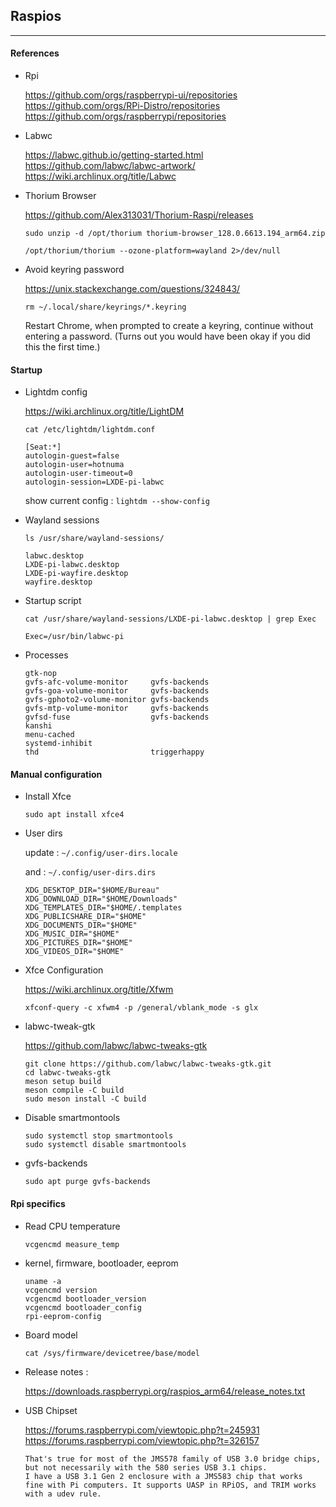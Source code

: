 <link href="style.css" rel="stylesheet"></link>

## Raspios

---

#### References

* Rpi

    https://github.com/orgs/raspberrypi-ui/repositories  
    https://github.com/orgs/RPi-Distro/repositories  
    https://github.com/orgs/raspberrypi/repositories  
    
* Labwc
    
    https://labwc.github.io/getting-started.html  
    https://github.com/labwc/labwc-artwork/  
    https://wiki.archlinux.org/title/Labwc  

* Thorium Browser

    https://github.com/Alex313031/Thorium-Raspi/releases  
    
    `sudo unzip -d /opt/thorium thorium-browser_128.0.6613.194_arm64.zip`
    
    `/opt/thorium/thorium --ozone-platform=wayland 2>/dev/null`

* Avoid keyring password
    
    https://unix.stackexchange.com/questions/324843/  
    
    `rm ~/.local/share/keyrings/*.keyring`
    
    Restart Chrome, when prompted to create a keyring, continue without entering a password. (Turns out you would have been okay if you did this the first time.)


#### Startup

* Lightdm config

    https://wiki.archlinux.org/title/LightDM  
    
    ```
    cat /etc/lightdm/lightdm.conf
    
    [Seat:*]
    autologin-guest=false
    autologin-user=hotnuma
    autologin-user-timeout=0
    autologin-session=LXDE-pi-labwc
    ```
    
    show current config : `lightdm --show-config`

* Wayland sessions
    
    ```
    ls /usr/share/wayland-sessions/
    
    labwc.desktop
    LXDE-pi-labwc.desktop
    LXDE-pi-wayfire.desktop
    wayfire.desktop
    ```

* Startup script

    ```
    cat /usr/share/wayland-sessions/LXDE-pi-labwc.desktop | grep Exec
    
    Exec=/usr/bin/labwc-pi
    ```

* Processes
    
    ```
    gtk-nop
    gvfs-afc-volume-monitor     gvfs-backends
    gvfs-goa-volume-monitor     gvfs-backends
    gvfs-gphoto2-volume-monitor gvfs-backends
    gvfs-mtp-volume-monitor     gvfs-backends
    gvfsd-fuse                  gvfs-backends
    kanshi
    menu-cached
    systemd-inhibit
    thd                         triggerhappy
    ```

#### Manual configuration

* Install Xfce
    
    `sudo apt install xfce4`

* User dirs
	
	update : `~/.config/user-dirs.locale`
	
	and : `~/.config/user-dirs.dirs`
	
	```
	XDG_DESKTOP_DIR="$HOME/Bureau"
	XDG_DOWNLOAD_DIR="$HOME/Downloads"
	XDG_TEMPLATES_DIR="$HOME/.templates
	XDG_PUBLICSHARE_DIR="$HOME"
	XDG_DOCUMENTS_DIR="$HOME"
	XDG_MUSIC_DIR="$HOME"
	XDG_PICTURES_DIR="$HOME"
	XDG_VIDEOS_DIR="$HOME"
	```

* Xfce Configuration
    
    https://wiki.archlinux.org/title/Xfwm  
    
    `xfconf-query -c xfwm4 -p /general/vblank_mode -s glx`

* labwc-tweak-gtk

    https://github.com/labwc/labwc-tweaks-gtk  
    
    ```
    git clone https://github.com/labwc/labwc-tweaks-gtk.git
    cd labwc-tweaks-gtk
    meson setup build
    meson compile -C build
    sudo meson install -C build
    ```

* Disable smartmontools
	
	```
	sudo systemctl stop smartmontools
	sudo systemctl disable smartmontools
	```

* gvfs-backends
    
    `sudo apt purge gvfs-backends`


#### Rpi specifics

* Read CPU temperature

    `vcgencmd measure_temp`

* kernel, firmware, bootloader, eeprom

    ```
    uname -a
    vcgencmd version
    vcgencmd bootloader_version
    vcgencmd bootloader_config
    rpi-eeprom-config
    ```

* Board model
    
    `cat /sys/firmware/devicetree/base/model`

* Release notes : 
    
    https://downloads.raspberrypi.org/raspios_arm64/release_notes.txt  

* USB Chipset
    
    https://forums.raspberrypi.com/viewtopic.php?t=245931  
    https://forums.raspberrypi.com/viewtopic.php?t=326157  
    
    ```
    That's true for most of the JMS578 family of USB 3.0 bridge chips,
    but not necessarily with the 580 series USB 3.1 chips.
    I have a USB 3.1 Gen 2 enclosure with a JMS583 chip that works
    fine with Pi computers. It supports UASP in RPiOS, and TRIM works
    with a udev rule.
    ```



<!--

[best-ssd-storage](https://jamesachambers.com/best-ssd-storage-adapters-for-raspberry-pi-4-400/)  

#### Raspios configuration

https://www.raspberrypi.com/documentation/computers/os.html  

* Revert to specific firmware using git commit hash

    ```
    sudo rpi-update 6e61ab523f0a9d2fbb4319f6f6430d4c13203c0e
    ```

* Revert to stable firmware

    ```
    sudo apt update
    sudo apt install --reinstall libraspberrypi0 libraspberrypi-{bin,dev,doc} raspberrypi-bootloader raspberrypi-kernel
    ```


* Session

    https://askubuntu.com/questions/77191/  

    _The Name entry is what lightdm would display for this session. The Exec entry is the important thing, and it should be the name of the program that starts the actual session. When you log in, lightdm calls the /etc/X11/Xsession script, passing it the value of Exec as an argument, and Xsession will, eventually, execute this program (for example, it could be startxfce4 for starting a xfce4 session). If the Exec entry is the special string default, then Xsession will execute the user's ~/.xsession file. (Xsession would also execute ~/.xsession if it's called without arguments.)_

#### Openbox

* Config

    Openbox is set in `~/config/lxsession/LXDE-pi/desktop.conf` using a wrapper script.

    ```
    cat /usr/bin/openbox-lxde-pi 
    #!/bin/sh
    exec openbox --config-file $XDG_CONFIG_HOME/openbox/lxde-pi-rc.xml $@
    ```

    The default config file should be `$HOME/.config/openbox/lxde-pi-rc.xml` but it's possible to set openbox in `desktop.conf` and use `/home/pi/.config/openbox/rc.xml`

    ```
    [Session]
    window_manager=openbox
    ```

* Reload openbox config :

    ```
    openbox --reconfigure
    ```

* Picom
    
    https://wiki.archlinux.org/title/picom  
    
    `picom --backend glx`

#### Application menu

`/etc/xdg/menus/lxde-pi-applications.menu`

* Fix screen tearing
    
    https://forum.manjaro.org/t/how-to-fix-intel-screen-tearing-on-xfce/31361/1  
    
    ```
    1- Go to “setting manager”
    2- Go to “setting editor”
    3- Choose “xfwm4”
    4- Find “vblank_mode” and select
    5- Press the “edit”
    6- Type glx to “value” section
    7- Save and reboot

    Note: This is the gui way of those commands
    xfwm4 --replace --vblank=glx &
    xfconf-query -c xfwm4 -p /general/vblank_mode -s glx
    ```

#### Other

* SSD Boot
    
    Change boot order with `raspi-config`
    
    View current EEPROM configuration : `rpi-eeprom-config`
    
    Edit configuration : `sudo -E rpi-eeprom-config --edit`
    
    Add `USB_MSD_DISCOVER_TIMEOUT=5`
    
    [udev_trim](https://forums.raspberrypi.com/viewtopic.php?t=307276#p1839171)  

* Upgrade to Debian 12
    
    [rpios_bookworm](https://forums.raspberrypi.com/viewtopic.php?t=352477)  
    [upgrade_bookworm](https://forums.raspberrypi.com/viewtopic.php?p=2110754)  
    [metapackages_bookworm](https://forums.raspberrypi.com/viewtopic.php?t=351201)  
    
    https://gist.github.com/jauderho/6b7d42030e264a135450ecc0ba521bd8  
    https://blog.fernvenue.com/archives/upgrade-raspberrypi-to-debian-12-bookworm/  
    
* CPU governor

    https://askubuntu.com/questions/1021748/  
    https://raspberrypi.stackexchange.com/questions/9034/  

* Display settings

    https://forums.raspberrypi.com/viewtopic.php?p=1945199#p1945199  
    https://forums.raspberrypi.com/viewtopic.php?p=1945198#p1945198  
    https://forums.raspberrypi.com/viewtopic.php?t=325011#p1945199  
    
    `video=HDMI-1:800x480@60`

* Glamor
    
    `/usr/share/X11/xorg.conf.d/20-noglamor.conf`

* Test RPi version

    https://forums.raspberrypi.com/viewtopic.php?t=34678  
    https://forums.raspberrypi.com/viewtopic.php?t=200059  

    ```
    ARCH=$(uname -m)
    VERSION=$(cat /etc/debian_version)
    if [[ $ARCH != "aarch64" ]] || [[ $VERSION != 11* ]]; then
        echo " *** This script was tested only on a Raspberry Pi 4B 64 bit"
        echo " *** abort..."
        exit 1
    fi

    cat /proc/cpuinfo
    grep -q BCM2708 /proc/cpuinfo
    cat /etc/*-release
    cat /proc/device-tree/model
    cat /sys/firmware/devicetree/base/model
    ```

* Transfer Data Through Bluetooth
    
    [https://linuxhint.com/transfer-data-through-bluetooth-raspbe](https://linuxhint.com/transfer-data-through-bluetooth-raspberry-pi/)  

* GPIO Programming

    https://forums.raspberrypi.com/viewtopic.php?t=327539  

* C++ SSD1306 I2C LCD
    
    https://forums.raspberrypi.com/viewtopic.php?t=224984  
    https://forums.raspberrypi.com/viewtopic.php?t=171817  

* Anti-rpi

    https://www.fsf.org/resources/hw/single-board-computers  
    https://wiki.debian.org/RaspberryPi/  

    Limitations
    
    - no real time clock
    - 1.2A current limit for all USB plugs
    - slow SD controller (40 MB/s)
    - incompatible usb to sata controllers

#### Other

- Drive consumption

    Toshiba Canvio Basics : a maximum of 900mA power, even in the largest capacity version.
    
    Kingston a400 SSD : 0.195W Idle / 0.279W Avg / 0.642W (MAX) Read / 1.535W (MAX) Write

- Upgrade
    
    https://gist.github.com/jauderho/6b7d42030e264a135450ecc0ba521bd8  
    https://raspberrytips.com/update-raspberry-pi-latest-version/  

- Install previous version
    
    https://unix.stackexchange.com/questions/242014/  
    
    `sudo apt install openbox=3.6.1-9+rpt1+deb11u1`

    https://forums.raspberrypi.com/search.php?search_id=newposts  

    https://www.raspberrypi.com/documentation/  
    https://www.raspberrypi.com/documentation/computers/raspberry-pi.html  
    https://linuxhint.com/gpio-pinout-raspberry-pi/  
    [tearing_test](https://www.youtube.com/watch?v=cuXsupMuik4)  
    [howto_desktops](https://forums.raspberrypi.com/viewtopic.php?t=133691)  
    [howto_autostart](https://forums.raspberrypi.com/viewtopic.php?t=294014)  

    https://downloads.raspberrypi.org/raspios_arm64/images/  
    https://github.com/raspberrypi/rpi-eeprom  

    STATUS="Labwc on Wayland"
    autologin-session=LXDE-pi-labwc/"
    if [ -e "/var/lib/AccountsService/users/$USER" ] ; then
      sed "/var/lib/AccountsService/users/$USER" -i -e "s/XSession=.*/XSession=LXDE-pi-wayfire/"
    fi

#### Old raspi docs

* Compton

    https://www.youtube.com/watch?v=3esPpe-fclI  
    https://gist.github.com/kelleyk/6beba22586ac0c40aa30  
    
    ```
    compton --backend glx --unredir-if-possible --vsync opengl-swc
    compton --backend glx --vsync opengl-swc
    ```

* Firefox Webrender

	https://www.google.com/search?q=raspberry+pi+webrender  
	https://bugzilla.mozilla.org/show_bug.cgi?id=1663285  
	https://forum.manjaro.org/t/firefox-webrender-pi4-400/63702  
		
	https://forums.raspberrypi.com/search.php?keywords=webrender  

	https://www.google.com/search?q=raspberry+pi+firefox+webrender  

	https://bugzilla.mozilla.org/show_bug.cgi?id=1663285  

	```
	gfx.webrender.all to true
	Run 'MOZ_X11_EGL=1 firefox' in terminal
	```
	
	https://bugzilla.mozilla.org/show_bug.cgi?id=1725624  

	https://bugs.launchpad.net/ubuntu/+source/firefox/+bug/1930982  
-->



